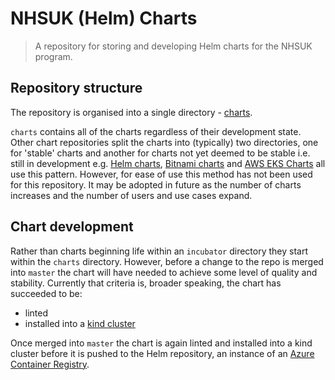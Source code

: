 # NHSUK (Helm) Charts

> A repository for storing and developing Helm charts for the NHSUK program.

## Repository structure

The repository is organised into a single directory - [charts](./charts).

`charts` contains all of the charts regardless of their development state.
Other chart repositories split the charts into (typically) two directories, one
for 'stable' charts and another for charts not yet deemed to be stable i.e.
still in development e.g. [Helm charts](https://github.com/helm/charts),
[Bitnami charts](https://github.com/bitnami/charts) and
[AWS EKS Charts](https://github.com/aws/eks-charts) all use this pattern.
However, for ease of use this method has not been used for this repository. It
may be adopted in future as the number of charts increases and the number of
users and use cases expand.

## Chart development

Rather than charts beginning life within an `incubator` directory they start
within the `charts` directory. However, before a change to the repo is merged
into `master` the chart will have needed to achieve some level of quality and
stability. Currently that criteria is, broader speaking, the chart has
succeeded to be:
* linted
* installed into a [kind cluster](https://kind.sigs.k8s.io/)

Once merged into `master` the chart is again linted and installed into a kind
cluster before it is pushed to the Helm repository, an instance of an
[Azure Container Registry](https://docs.microsoft.com/en-us/azure/container-registry/).
